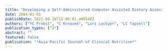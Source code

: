 ```yaml
---
title: "Developing a Self-Administered Computer Assisted Dietary Assessment Tool for Use in Primary Healthcare Practice: Perceptions of Nutrition and Computers in Older Adults with T2DM."
date: 2004-01-01
publishDate: 2021-08-20T12:06:01.408548Z
authors: ["YC Probst", "C Krnavek", "Lori Lockyer", "LC Tapsell"]
publication_types: ["2"]
abstract: ""
featured: false
publication: "*Asia Pacific Journal of Clinical Nutrition*"
---
```


